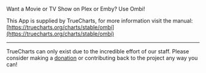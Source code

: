 Want a Movie or TV Show on Plex or Emby? Use Ombi!

This App is supplied by TrueCharts, for more information visit the manual: [https://truecharts.org/charts/stable/ombi](https://truecharts.org/charts/stable/ombi)

---

TrueCharts can only exist due to the incredible effort of our staff.
Please consider making a [donation](https://truecharts.org/sponsor) or contributing back to the project any way you can!
